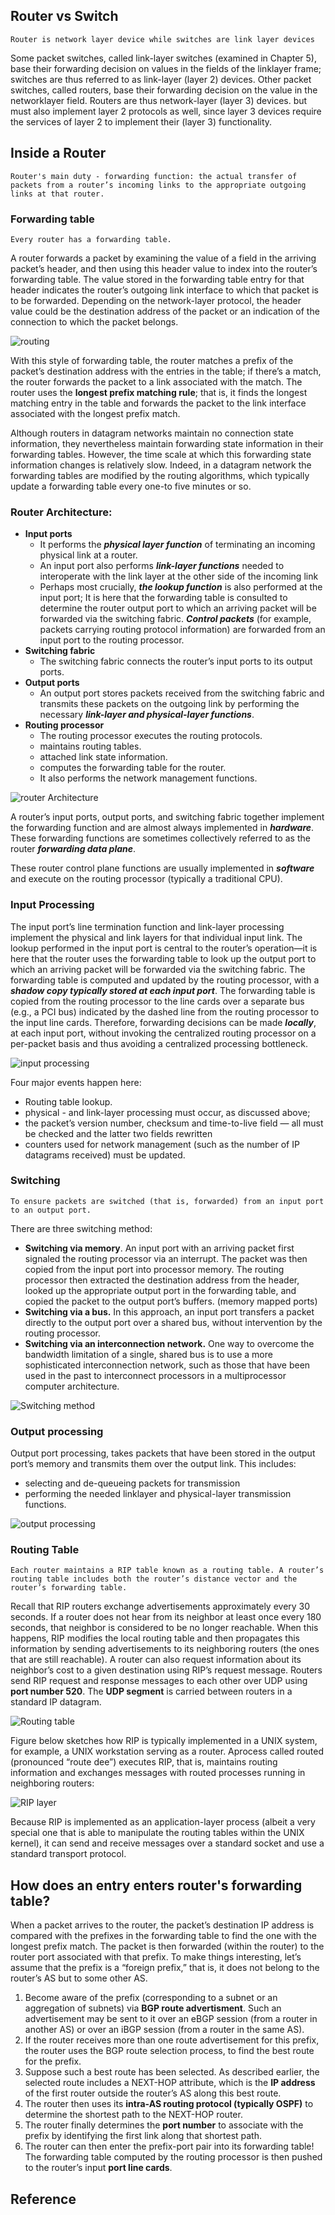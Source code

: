 
## Router vs Switch

```Router is network layer device while switches are link layer devices```

Some packet switches, called link-layer switches (examined
in Chapter 5), base their forwarding decision on values in the fields of the linklayer frame; switches are thus referred to as link-layer (layer 2) devices. Other packet switches, called routers, base their forwarding decision on the value in the networklayer field. Routers are thus network-layer (layer 3) devices. but must also implement layer 2 protocols as well, since layer 3 devices require the services of layer 2 to implement their (layer 3) functionality.

## Inside a Router
```Router's main duty - forwarding function: the actual transfer of packets from a router’s incoming links to the appropriate outgoing links at that router.```

### Forwarding table

```Every router has a forwarding table.```

A router forwards a packet by examining the value of a field in the arriving packet’s header, and then using this header value to index into the router’s forwarding table. The value stored in the forwarding table entry for that header indicates the router’s outgoing link interface to which that packet is to be forwarded. Depending on the network-layer protocol, the header value could be the destination address of the packet or an indication of the connection to which the packet belongs.

![routing](images/routing.png)

With this style of forwarding table, the router matches a prefix of the packet’s destination address with the entries in the table; if there’s a match, the router forwards the packet to a link associated with the match. The router uses the **longest prefix matching rule**; that
is, it finds the longest matching entry in the table and forwards the packet to the link interface associated with the longest prefix match.

Although routers in datagram networks maintain no connection state information,
they nevertheless maintain forwarding state information in their forwarding
tables. However, the time scale at which this forwarding state information changes
is relatively slow. Indeed, in a datagram network the forwarding tables are modified
by the routing algorithms, which typically update a forwarding table every one-to five minutes or so.
### Router Architecture:
- **Input ports** 
    - It performs the ***physical layer function*** of terminating an incoming physical link at a router.
    - An input port also performs ***link-layer functions*** needed to interoperate with the link layer at the other side of the incoming link
    - Perhaps most crucially, ***the lookup function*** is also performed at the input port; It is here that the forwarding table is consulted to determine the router output port to which an arriving packet will be forwarded via the switching fabric. ***Control packets*** (for example, packets carrying routing protocol information) are forwarded from an input port to the routing processor.
- **Switching fabric**
    - The switching fabric connects the router’s input ports to its output ports.
- **Output ports**
    - An output port stores packets received from the switching fabric and transmits these packets on the outgoing link by performing the necessary ***link-layer and physical-layer functions***.
- **Routing processor**
    - The routing processor executes the routing protocols.
    - maintains routing tables.
    - attached link state information.
    - computes the forwarding table for the router.
    - It also performs the network management functions.

![router Architecture](images/router_arch.png)

A router’s input ports, output ports, and switching fabric
together implement the forwarding function and are almost always implemented in ***hardware***. These forwarding functions are sometimes collectively referred to as the router ***forwarding data plane***.

These router control plane functions are usually implemented in ***software*** and execute on the routing processor (typically a traditional CPU).

### Input Processing
The input port’s line termination function and link-layer processing implement the
physical and link layers for that individual input link. The lookup performed in the
input port is central to the router’s operation—it is here that the router uses the forwarding
table to look up the output port to which an arriving packet will be forwarded via the switching fabric. The forwarding table is computed and updated
by the routing processor, with a ***shadow copy typically stored at each input port***. The
forwarding table is copied from the routing processor to the line cards over a separate
bus (e.g., a PCI bus) indicated by the dashed line from the routing processor to
the input line cards. Therefore, forwarding decisions can be
made ***locally***, at each input port, without invoking the centralized routing processor
on a per-packet basis and thus avoiding a centralized processing bottleneck.

![input processing](images/input_processing.png)

Four major events happen here:

- Routing table lookup.
- physical - and link-layer processing
must occur, as discussed above; 
- the packet’s version number, checksum
and time-to-live field — all must be checked
and the latter two fields rewritten
- counters used for network management
(such as the number of IP datagrams received) must be updated.

### Switching
```To ensure packets are switched (that is, forwarded) from an input port to an output port.```

There are three switching method:

- **Switching via memory**. An input port with an arriving packet
first signaled the routing processor via an interrupt. The packet was then copied from the input port into processor memory. The routing processor then extracted
the destination address from the header, looked up the appropriate output port in
the forwarding table, and copied the packet to the output port’s buffers. (memory mapped ports)
- **Switching via a bus.** In this approach, an input port transfers a packet directly to the
output port over a shared bus, without intervention by the routing processor.
- **Switching via an interconnection network.** One way to overcome the bandwidth
limitation of a single, shared bus is to use a more sophisticated interconnection network,
such as those that have been used in the past to interconnect processors in a
multiprocessor computer architecture.

![Switching method](images/switching_method.png)

### Output processing

Output port processing, takes packets that have been stored in
the output port’s memory and transmits them over the output link. This includes:

- selecting and de-queueing packets for transmission
-  performing the needed linklayer and physical-layer transmission functions.

![output processing](images/output_process.png)

### Routing Table
```Each router maintains a RIP table known as a routing table. A router’s routing table includes both the router’s distance vector and the router’s forwarding table.```

Recall that
RIP routers exchange advertisements approximately every 30 seconds. If a router
does not hear from its neighbor at least once every 180 seconds, that neighbor is
considered to be no longer reachable. When this happens, RIP modifies the local routing
table and then propagates this information by sending advertisements to its neighboring
routers (the ones that are still reachable). A router can also request information
about its neighbor’s cost to a given destination using RIP’s request message.
Routers send RIP request and response messages to each other over UDP using **port number 520**. The **UDP segment** is carried between routers in a standard IP datagram.

![Routing table](images/Routing_table.png)

Figure below sketches how RIP is typically implemented in a UNIX system, for
example, a UNIX workstation serving as a router. Aprocess called routed (pronounced
“route dee”) executes RIP, that is, maintains routing information and exchanges
messages with routed processes running in neighboring routers:

![RIP layer](images/RIP_implement.png)

Because RIP is implemented as an application-layer process (albeit a very special one that is able to manipulate the routing tables within the UNIX kernel), it can send and receive messages
over a standard socket and use a standard transport protocol.

## How does an entry enters router's forwarding table?

When a packet arrives to the router,
the packet’s destination IP address is compared with the prefixes in the forwarding table to
find the one with the longest prefix match. The packet is then forwarded (within the router)
to the router port associated with that prefix. To make things
interesting, let’s assume that the prefix is a “foreign prefix,” that is, it does not belong to
the router’s AS but to some other AS.

1. Become aware of the prefix (corresponding to a subnet or an aggregation of subnets) via **BGP route advertisment**. Such an advertisement may be sent to it over an eBGP session (from a router in another AS) or over an iBGP session (from a router in the same AS).
2. If the router receives more than one route advertisement for this prefix, the router uses the BGP route selection process, to find the best route for the prefix.
3. Suppose such a best route has been selected. As
described earlier, the selected route includes a NEXT-HOP attribute, which is the **IP address** of
the first router outside the router’s AS along this best route.
4. The router then uses its **intra-AS routing protocol (typically OSPF)** to determine the shortest path to the NEXT-HOP router.
5. The router finally determines the **port number** to associate with the prefix by identifying the first link along that shortest path.
6. The router can then enter the prefix-port pair into its forwarding table! The forwarding table computed by the routing processor is then pushed to the router’s input **port line cards**.

## Reference 


